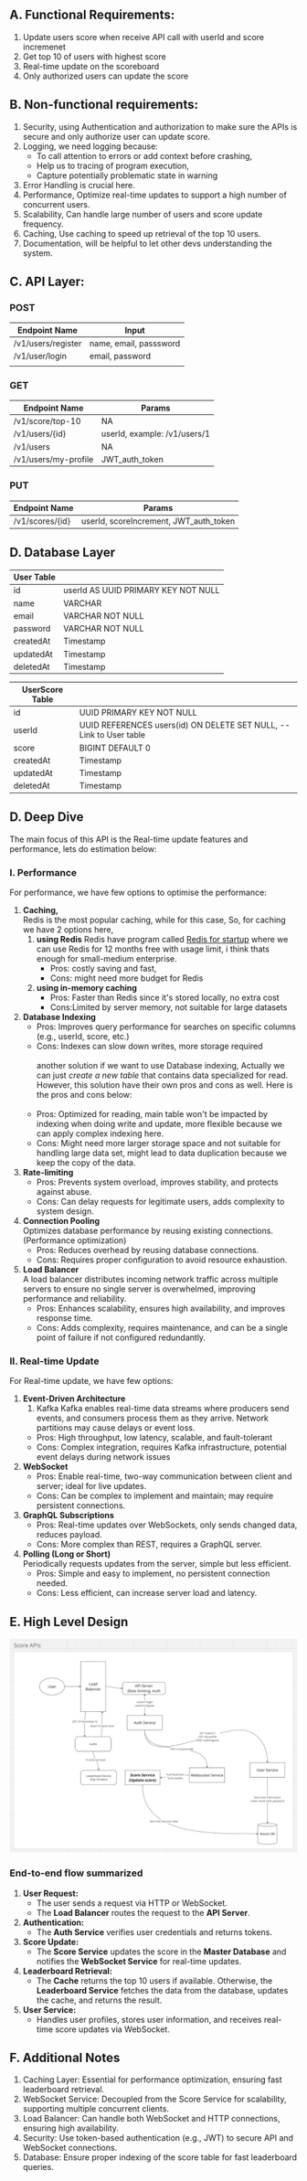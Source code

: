 ## A. Functional Requirements:
1. Update users score when receive API call with userId and score incremenet
2. Get top 10 of users with highest score
3. Real-time update on the scoreboard
4. Only authorized users can update the score

## B. Non-functional requirements:
1. Security, using Authentication and authorization to make sure the APIs is secure and only authorize user can update score.
2. Logging, we need logging because:
    - To call attention to errors or add context before crashing, 
    - Help us to tracing of program execution,
    - Capture potentially problematic state in warning
3. Error Handling is crucial here.
4. Performance, Optimize real-time updates to support a high number of concurrent users.
5. Scalability, Can handle large number of users and score update frequency.
6. Caching, Use caching to speed up retrieval of the top 10 users.
7. Documentation, will be helpful to let other devs understanding the system.

## C. API Layer:
### POST
| Endpoint Name      | Input                                                                           |
|--------------------|---------------------------------------------------------------------------------|
| /v1/users/register | name, email, passsword                                                          |
| /v1/user/login     | email, password                                                                 |
                                                                        |

### GET
| Endpoint Name     | Params                                        |
|-------------------|-----------------------------------------------|
| /v1/score/top-10  | NA                                            |
| /v1/users/{id}    | userId, example: /v1/users/1                  |
| /v1/users         | NA                                            |
| /v1/users/my-profile | JWT_auth_token                             |

### PUT
| Endpoint Name      | Params                                                                    |
|--------------------|---------------------------------------------------------------------------|
| /v1/scores/{id}     | userId, scoreIncrement, JWT_auth_token                                    |

## D. Database Layer
| User Table |                                     |
|------------|-------------------------------------|
| id         | userId AS UUID PRIMARY KEY NOT NULL |
| name       | VARCHAR                             |
| email      | VARCHAR NOT NULL                    |
| password   | VARCHAR NOT NULL                    |
| createdAt  | Timestamp                           |
| updatedAt  | Timestamp                           |
| deletedAt  | Timestamp                           |

| UserScore Table |                                                                             |
|-----------------|-----------------------------------------------------------------------------|
| id              | UUID PRIMARY KEY NOT NULL                                                   |
| userId          | UUID REFERENCES users(id) ON DELETE SET NULL,  -- Link to User table        |
| score           | BIGINT DEFAULT 0                                                            |
| createdAt       | Timestamp                                                                   |
| updatedAt       | Timestamp                                                                   |           
| deletedAt       | Timestamp                                                                   |           

## D. Deep Dive
The main focus of this API is the Real-time update features and performance, lets do estimation below:
### I. Performance
For performance, we have few options to optimise the performance:
1. **Caching,** <br>
   Redis is the most popular caching, while for this case, 
   So, for caching we have 2 options here, 
   1. **using Redis**
      Redis have program called [Redis for startup](https://redis.io/startups/) where we can use Redis for 12 months free with usage limit, i think thats enough for small-medium enterprise.
      - Pros: costly saving and fast,
      - Cons: might need more budget for Redis
   2. **using in-memory caching**
      - Pros: Faster than Redis since it's stored locally, no extra cost
      - Cons:Limited by server memory, not suitable for large datasets
2. **Database Indexing**  <br>
   - Pros: Improves query performance for searches on specific columns (e.g., userId, score, etc.)
   - Cons: Indexes can slow down writes, more storage required <br> <br>
   another solution if we want to use Database indexing, 
   Actually we can just *create a new table* that contains data specialized for read. However, this solution have their own pros and cons as well. 
   Here is the pros and cons below: <br> <br> 
    - Pros: Optimized for reading, main table won't be impacted by indexing when doing write and update, more flexible because we can apply complex indexing here.
    - Cons: Might need more larger storage space and not suitable for handling large data set, might lead to data duplication because we keep the copy of the data.
3. **Rate-limiting** <br>
   - Pros: Prevents system overload, improves stability, and protects against abuse.
   - Cons: Can delay requests for legitimate users, adds complexity to system design.
4. **Connection Pooling** <br>
   Optimizes database performance by reusing existing connections. (Performance optimization)
   - Pros: Reduces overhead by reusing database connections.
   - Cons: Requires proper configuration to avoid resource exhaustion.
5. **Load Balancer** <br>
   A load balancer distributes incoming network traffic across multiple servers to ensure no single server is overwhelmed, improving performance and reliability.
   - Pros: Enhances scalability, ensures high availability, and improves response time.
   - Cons: Adds complexity, requires maintenance, and can be a single point of failure if not configured redundantly.

### II. Real-time Update
For Real-time update, we have few options:
1. **Event-Driven Architecture** <br>
    1. Kafka
    Kafka enables real-time data streams where producers send events, and consumers process them as they arrive. Network partitions may cause delays or event loss.
    - Pros: High throughput, low latency, scalable, and fault-tolerant
    - Cons: Complex integration, requires Kafka infrastructure, potential event delays during network issues    
2. **WebSocket** <br>
   - Pros: Enable real-time, two-way communication between client and server; ideal for live updates.
   - Cons: Can be complex to implement and maintain; may require persistent connections.
3. **GraphQL Subscriptions** <br>
   - Pros: Real-time updates over WebSockets, only sends changed data, reduces payload.
   - Cons: More complex than REST, requires a GraphQL server.
4. **Polling (Long or Short)** <br>
   Periodically requests updates from the server, simple but less efficient.
   - Pros: Simple and easy to implement, no persistent connection needed.
   - Cons: Less efficient, can increase server load and latency.

## E. High Level Design
![High Level Design for Real-time score update](image.png)
### End-to-end flow summarized
1. **User Request:**  
   - The user sends a request via HTTP or WebSocket.  
   - The **Load Balancer** routes the request to the **API Server**.  
2. **Authentication:**  
   - The **Auth Service** verifies user credentials and returns tokens.  
3. **Score Update:**  
   - The **Score Service** updates the score in the **Master Database** and notifies the **WebSocket Service** for real-time updates.  
4. **Leaderboard Retrieval:**  
   - The **Cache** returns the top 10 users if available. Otherwise, the **Leaderboard Service** fetches the data from the database, updates the cache, and returns the result.  
5. **User Service:**  
   - Handles user profiles, stores user information, and receives real-time score updates via WebSocket.  

## F. Additional Notes
1. Caching Layer: Essential for performance optimization, ensuring fast leaderboard retrieval.
2. WebSocket Service: Decoupled from the Score Service for scalability, supporting multiple concurrent clients.
3. Load Balancer: Can handle both WebSocket and HTTP connections, ensuring high availability.
4. Security: Use token-based authentication (e.g., JWT) to secure API and WebSocket connections.
5. Database: Ensure proper indexing of the score table for fast leaderboard queries.